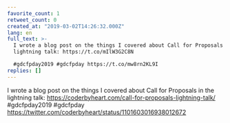 ```yaml
---
favorite_count: 1
retweet_count: 0
created_at: "2019-03-02T14:26:32.000Z"
lang: en
full_text: >-
  I wrote a blog post on the things I covered about Call for Proposals in the
  lightning talk: https://t.co/mIlW3G2C8N

  #gdcfpday2019 #gdcfpday https://t.co/mw8rn2KL9I
replies: []
---
```


I wrote a blog post on the things I covered about Call for Proposals in the
lightning talk: <https://coderbyheart.com/call-for-proposals-lightning-talk/>
#gdcfpday2019 #gdcfpday
<https://twitter.com/coderbyheart/status/1101603016938012672>
